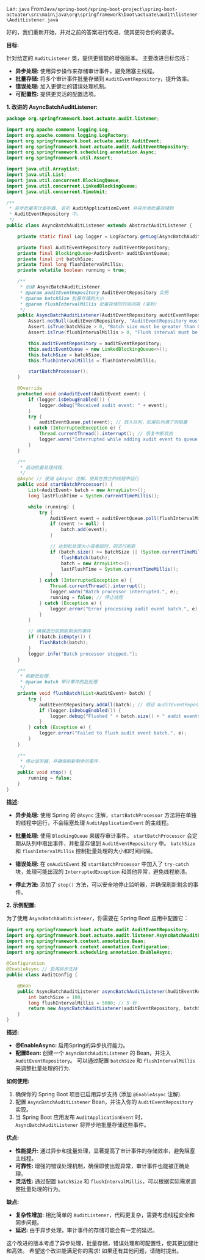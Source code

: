 Lan: `java` From`Java/spring-boot/spring-boot-project\spring-boot-actuator\src\main\java\org\springframework\boot\actuate\audit\listener\AuditListener.java`

好的，我们重新开始，并对之前的答案进行改进，使其更符合你的要求。

**目标:**

针对给定的 `AuditListener` 类，提供更智能的增强版本。 主要改进目标包括：

*   **异步处理:** 使用异步操作来存储审计事件，避免阻塞主线程。
*   **批量存储:**  将多个审计事件批量存储到 `AuditEventRepository`，提升效率。
*   **错误处理:**  加入更健壮的错误处理机制。
*   **可配置性:**  提供更灵活的配置选项。

**1. 改进的 AsyncBatchAuditListener:**

```java
package org.springframework.boot.actuate.audit.listener;

import org.apache.commons.logging.Log;
import org.apache.commons.logging.LogFactory;
import org.springframework.boot.actuate.audit.AuditEvent;
import org.springframework.boot.actuate.audit.AuditEventRepository;
import org.springframework.scheduling.annotation.Async;
import org.springframework.util.Assert;

import java.util.ArrayList;
import java.util.List;
import java.util.concurrent.BlockingQueue;
import java.util.concurrent.LinkedBlockingQueue;
import java.util.concurrent.TimeUnit;

/**
 * 异步批量审计监听器. 监听 AuditApplicationEvent 并异步地批量存储到
 * AuditEventRepository 中。
 */
public class AsyncBatchAuditListener extends AbstractAuditListener {

    private static final Log logger = LogFactory.getLog(AsyncBatchAuditListener.class);

    private final AuditEventRepository auditEventRepository;
    private final BlockingQueue<AuditEvent> auditEventQueue;
    private final int batchSize;
    private final long flushIntervalMillis;
    private volatile boolean running = true;

    /**
     * 创建 AsyncBatchAuditListener.
     * @param auditEventRepository AuditEventRepository 实例
     * @param batchSize 批量存储的大小
     * @param flushIntervalMillis 批量存储的时间间隔 (毫秒)
     */
    public AsyncBatchAuditListener(AuditEventRepository auditEventRepository, int batchSize, long flushIntervalMillis) {
        Assert.notNull(auditEventRepository, "AuditEventRepository must not be null");
        Assert.isTrue(batchSize > 0, "Batch size must be greater than 0");
        Assert.isTrue(flushIntervalMillis > 0, "Flush interval must be greater than 0");

        this.auditEventRepository = auditEventRepository;
        this.auditEventQueue = new LinkedBlockingQueue<>();
        this.batchSize = batchSize;
        this.flushIntervalMillis = flushIntervalMillis;

        startBatchProcessor();
    }

    @Override
    protected void onAuditEvent(AuditEvent event) {
        if (logger.isDebugEnabled()) {
            logger.debug("Received audit event: " + event);
        }
        try {
            auditEventQueue.put(event); // 放入队列，如果队列满了则阻塞
        } catch (InterruptedException e) {
            Thread.currentThread().interrupt(); // 恢复中断状态
            logger.warn("Interrupted while adding audit event to queue.", e);
        }
    }

    /**
     * 启动批量处理线程.
     */
    @Async // 使用 @Async 注解，使其在独立的线程中运行
    public void startBatchProcessor() {
        List<AuditEvent> batch = new ArrayList<>();
        long lastFlushTime = System.currentTimeMillis();

        while (running) {
            try {
                AuditEvent event = auditEventQueue.poll(flushIntervalMillis, TimeUnit.MILLISECONDS);
                if (event != null) {
                    batch.add(event);
                }

                // 达到批处理大小或者超时，则进行刷新
                if (batch.size() >= batchSize || (System.currentTimeMillis() - lastFlushTime >= flushIntervalMillis && !batch.isEmpty())) {
                    flushBatch(batch);
                    batch = new ArrayList<>();
                    lastFlushTime = System.currentTimeMillis();
                }
            } catch (InterruptedException e) {
                Thread.currentThread().interrupt();
                logger.warn("Batch processor interrupted.", e);
                running = false; // 停止线程
            } catch (Exception e) {
                logger.error("Error processing audit event batch.", e);
            }
        }

        // 确保退出前刷新剩余的事件
        if (!batch.isEmpty()) {
            flushBatch(batch);
        }
        logger.info("Batch processor stopped.");
    }

    /**
     * 刷新批处理.
     * @param batch 审计事件的批处理
     */
    private void flushBatch(List<AuditEvent> batch) {
        try {
            auditEventRepository.addAll(batch); // 假设 AuditEventRepository 有 addAll 方法
            if (logger.isDebugEnabled()) {
                logger.debug("Flushed " + batch.size() + " audit events to repository.");
            }
        } catch (Exception e) {
            logger.error("Failed to flush audit event batch.", e);
        }
    }

    /**
     * 停止监听器，并确保刷新剩余的事件.
     */
    public void stop() {
        running = false;
    }
}
```

**描述:**

*   **异步处理:**  使用 Spring 的 `@Async` 注解，`startBatchProcessor` 方法将在单独的线程中运行，不会阻塞处理 `AuditApplicationEvent` 的主线程。

*   **批量处理:**  使用 `BlockingQueue` 来缓存审计事件。  `startBatchProcessor`  会定期从队列中取出事件，并批量存储到  `AuditEventRepository` 中。  `batchSize` 和 `flushIntervalMillis`  控制批量处理的大小和时间间隔。

*   **错误处理:**  在  `onAuditEvent`  和  `startBatchProcessor`  中加入了  `try-catch`  块，处理可能出现的  `InterruptedException`  和其他异常，避免线程崩溃。

*   **停止方法:**  添加了  `stop()`  方法，可以安全地停止监听器，并确保刷新剩余的事件。

**2.  示例配置:**

为了使用 `AsyncBatchAuditListener`，你需要在 Spring Boot 应用中配置它：

```java
import org.springframework.boot.actuate.audit.AuditEventRepository;
import org.springframework.boot.actuate.audit.listener.AsyncBatchAuditListener;
import org.springframework.context.annotation.Bean;
import org.springframework.context.annotation.Configuration;
import org.springframework.scheduling.annotation.EnableAsync;

@Configuration
@EnableAsync // 启用异步支持
public class AuditConfig {

    @Bean
    public AsyncBatchAuditListener asyncBatchAuditListener(AuditEventRepository auditEventRepository) {
        int batchSize = 100;
        long flushIntervalMillis = 5000; // 5 秒
        return new AsyncBatchAuditListener(auditEventRepository, batchSize, flushIntervalMillis);
    }
}
```

**描述:**

*   **@EnableAsync:** 启用Spring的异步执行能力。
*   **配置Bean:** 创建一个 `AsyncBatchAuditListener` 的 Bean，并注入 `AuditEventRepository`。 可以通过配置 `batchSize` 和 `flushIntervalMillis`  来调整批量处理的行为.

**如何使用:**

1.  确保你的 Spring Boot 项目已启用异步支持 (添加 `@EnableAsync` 注解).
2.  配置 `AsyncBatchAuditListener` Bean，并注入你的 `AuditEventRepository` 实现。
3.  当 Spring Boot 应用发布 `AuditApplicationEvent` 时，`AsyncBatchAuditListener` 将异步地批量存储这些事件。

**优点:**

*   **性能提升:**  通过异步和批量处理，显著提高了审计事件的存储效率，避免阻塞主线程。
*   **可靠性:**  增强的错误处理机制，确保即使出现异常，审计事件也能被正确处理。
*   **灵活性:**  通过配置 `batchSize` 和 `flushIntervalMillis`，可以根据实际需求调整批量处理的行为。

**缺点:**

*   **复杂性增加:**  相比简单的 `AuditListener`，代码更复杂，需要考虑线程安全和同步问题。
*   **延迟:**  由于异步处理，审计事件的存储可能会有一定的延迟。

这个改进的版本考虑了异步处理，批量存储，错误处理和可配置性，使其更加健壮和高效。  希望这个改进能满足你的需求!  如果还有其他问题，请随时提出。
